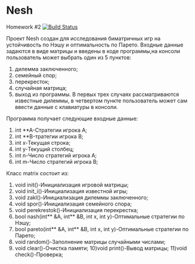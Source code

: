 # Nesh
Homework #2  [![Build Status](https://travis-ci.org/KostinaElizaveta/Nesh.svg?branch=master)](https://travis-ci.org/KostinaElizaveta/Nesh)


Проект Nesh создан для исследования биматричных игр на устойчивость по Нэшу и оптимальность по Парето.
Входные данные задаются в виде матрицы и введены в коде программы,на консоли пользователь может выбрать один из 5 пунктов: 
1) дилемма заключенного;
2) семейный спор;
3) перекресток;
4) случайная матрица;
5) выход из программы.
В первых трех случаях рассматриваются известные дилеммы, в четвертом пункте пользователь может сам ввести данные с клавиатуры в консоли.

Программа получает следующие входные данные:
1) int **A-Стратегии игрока А;
2) int **B-тратегии игрока В;
3) int x-Текущая строка;
4) int y-Текущий столбец;
5) int n-Число стратегий игрока А;
6) int m-Число стратегий игрока В;

Класс matrix состоит из:
1) void init()-Инициализация игровой матрицы;
2) void init_i()-Инициализация известной игры;
3) void zakl()-Инициализация дилеммы заключенного;
4) void spor()-Инициализация семейного спора;
5) void perekrestok()-Инициализация перекрестка;
6) bool nash(int** &A, int** &B, int x, int y)-Оптимальные стратегии по Нэшу;
7) bool pareto(int** &A, int** &B, int x, int y)-Оптимальные стратегии по Парето;
8) void random()-Заполнение матрицы случайными числами;
9) void clear()-Очистка памяти;
10)void print()-Вывод матрицы;
11)void check()-Проверка;
